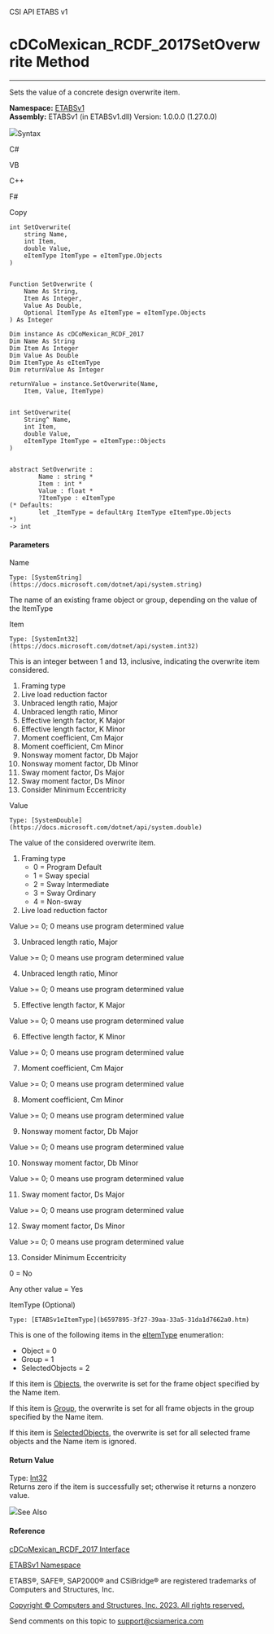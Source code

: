 ﻿

CSI API ETABS v1

# cDCoMexican_RCDF_2017SetOverwrite Method  
  
---  
  
Sets the value of a concrete design overwrite item.

**Namespace:** [ETABSv1](2780f1b8-2033-5289-2298-1cdb2a7508d9.htm)  
**Assembly:** ETABSv1 (in ETABSv1.dll) Version: 1.0.0.0 (1.27.0.0)

![](../icons/SectionExpanded.png)Syntax

C#

VB

C++

F#

Copy

    
    
    int SetOverwrite(
    	string Name,
    	int Item,
    	double Value,
    	eItemType ItemType = eItemType.Objects
    )
    
    
    Function SetOverwrite ( 
    	Name As String,
    	Item As Integer,
    	Value As Double,
    	Optional ItemType As eItemType = eItemType.Objects
    ) As Integer
    
    Dim instance As cDCoMexican_RCDF_2017
    Dim Name As String
    Dim Item As Integer
    Dim Value As Double
    Dim ItemType As eItemType
    Dim returnValue As Integer
    
    returnValue = instance.SetOverwrite(Name, 
    	Item, Value, ItemType)
    
    
    int SetOverwrite(
    	String^ Name, 
    	int Item, 
    	double Value, 
    	eItemType ItemType = eItemType::Objects
    )
    
    
    abstract SetOverwrite : 
            Name : string * 
            Item : int * 
            Value : float * 
            ?ItemType : eItemType 
    (* Defaults:
            let _ItemType = defaultArg ItemType eItemType.Objects
    *)
    -> int 
    

#### Parameters

Name

    Type: [SystemString](https://docs.microsoft.com/dotnet/api/system.string)  
The name of an existing frame object or group, depending on the value of the
ItemType

Item

    Type: [SystemInt32](https://docs.microsoft.com/dotnet/api/system.int32)  
This is an integer between 1 and 13, inclusive, indicating the overwrite item
considered.

  1. Framing type
  2. Live load reduction factor
  3. Unbraced length ratio, Major
  4. Unbraced length ratio, Minor
  5. Effective length factor, K Major
  6. Effective length factor, K Minor
  7. Moment coefficient, Cm Major
  8. Moment coefficient, Cm Minor
  9. Nonsway moment factor, Db Major
  10. Nonsway moment factor, Db Minor
  11. Sway moment factor, Ds Major
  12. Sway moment factor, Ds Minor
  13. Consider Minimum Eccentricity

Value

    Type: [SystemDouble](https://docs.microsoft.com/dotnet/api/system.double)  
The value of the considered overwrite item.

  1. Framing type 
     * 0 = Program Default
     * 1 = Sway special
     * 2 = Sway Intermediate
     * 3 = Sway Ordinary
     * 4 = Non-sway
  2. Live load reduction factor 

Value >= 0; 0 means use program determined value

  3. Unbraced length ratio, Major 

Value >= 0; 0 means use program determined value

  4. Unbraced length ratio, Minor 

Value >= 0; 0 means use program determined value

  5. Effective length factor, K Major 

Value >= 0; 0 means use program determined value

  6. Effective length factor, K Minor 

Value >= 0; 0 means use program determined value

  7. Moment coefficient, Cm Major 

Value >= 0; 0 means use program determined value

  8. Moment coefficient, Cm Minor 

Value >= 0; 0 means use program determined value

  9. Nonsway moment factor, Db Major 

Value >= 0; 0 means use program determined value

  10. Nonsway moment factor, Db Minor 

Value >= 0; 0 means use program determined value

  11. Sway moment factor, Ds Major 

Value >= 0; 0 means use program determined value

  12. Sway moment factor, Ds Minor 

Value >= 0; 0 means use program determined value

  13. Consider Minimum Eccentricity 

0 = No

Any other value = Yes

ItemType (Optional)

    Type: [ETABSv1eItemType](b6597895-3f27-39aa-33a5-31da1d7662a0.htm)  
This is one of the following items in the
[eItemType](b6597895-3f27-39aa-33a5-31da1d7662a0.htm) enumeration:

  * Object = 0
  * Group = 1
  * SelectedObjects = 2

If this item is [Objects](b6597895-3f27-39aa-33a5-31da1d7662a0.htm), the
overwrite is set for the frame object specified by the Name item.

If this item is [Group](b6597895-3f27-39aa-33a5-31da1d7662a0.htm), the
overwrite is set for all frame objects in the group specified by the Name
item.

If this item is [SelectedObjects](b6597895-3f27-39aa-33a5-31da1d7662a0.htm),
the overwrite is set for all selected frame objects and the Name item is
ignored.

#### Return Value

Type: [Int32](https://docs.microsoft.com/dotnet/api/system.int32)  
Returns zero if the item is successfully set; otherwise it returns a nonzero
value.

![](../icons/SectionExpanded.png)See Also

#### Reference

[cDCoMexican_RCDF_2017 Interface](f919ecfa-e0c2-5158-7043-1832562fab3a.htm)

[ETABSv1 Namespace](2780f1b8-2033-5289-2298-1cdb2a7508d9.htm)

ETABS®, SAFE®, SAP2000® and CSiBridge® are registered trademarks of Computers
and Structures, Inc.  

[Copyright © Computers and Structures, Inc. 2023. All rights
reserved.](http://www.csiamerica.com)

Send comments on this topic to
[support@csiamerica.com](mailto:support%40csiamerica.com?Subject=CSI%20API%20ETABS%20v1)

